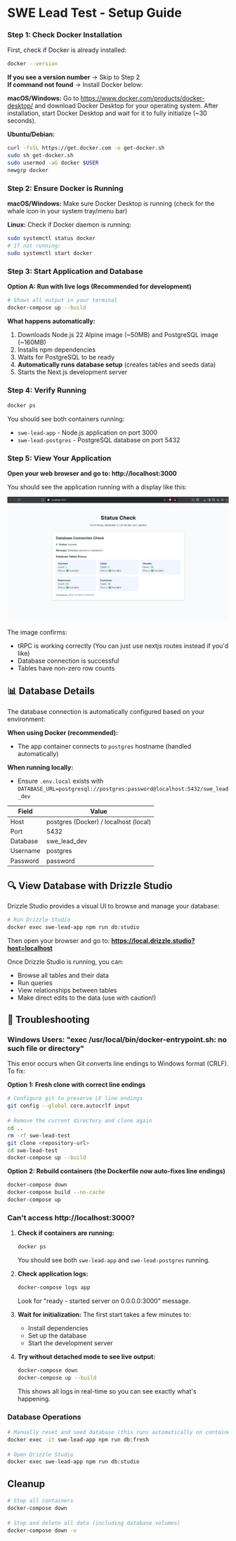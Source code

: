 # SWE Lead Test - Setup Guide

### Step 1: Check Docker Installation

First, check if Docker is already installed:
```bash
docker --version
```

**If you see a version number** → Skip to Step 2  
**If command not found** → Install Docker below:

**macOS/Windows:**
Go to https://www.docker.com/products/docker-desktop/ and download Docker Desktop for your operating system.
After installation, start Docker Desktop and wait for it to fully initialize (~30 seconds).

**Ubuntu/Debian:**
```bash
curl -fsSL https://get.docker.com -o get-docker.sh
sudo sh get-docker.sh
sudo usermod -aG docker $USER
newgrp docker
```

### Step 2: Ensure Docker is Running

**macOS/Windows:** Make sure Docker Desktop is running (check for the whale icon in your system tray/menu bar)

**Linux:** Check if Docker daemon is running:
```bash
sudo systemctl status docker
# If not running:
sudo systemctl start docker
```

### Step 3: Start Application and Database

**Option A: Run with live logs (Recommended for development)**
```bash
# Shows all output in your terminal
docker-compose up --build
```

**What happens automatically:**
1. Downloads Node.js 22 Alpine image (~50MB) and PostgreSQL image (~160MB)
2. Installs npm dependencies
3. Waits for PostgreSQL to be ready
4. **Automatically runs database setup** (creates tables and seeds data)
5. Starts the Next.js development server

### Step 4: Verify Running
```bash
docker ps
```
You should see both containers running:
- `swe-lead-app` - Node.js application on port 3000
- `swe-lead-postgres` - PostgreSQL database on port 5432

### Step 5: View Your Application

**Open your web browser and go to: http://localhost:3000**

You should see the application running with a display like this:

![Database Success](./public/sucess.png)

The image confirms:
- tRPC is working correctly (You can just use nextjs routes instead if you'd like)
- Database connection is successful  
- Tables have non-zero row counts

## 📊 Database Details

The database connection is automatically configured based on your environment:

**When using Docker (recommended):**
- The app container connects to `postgres` hostname (handled automatically)

**When running locally:**
- Ensure `.env.local` exists with `DATABASE_URL=postgresql://postgres:password@localhost:5432/swe_lead_dev`

| Field    | Value         |
|----------|---------------|
| Host     | postgres (Docker) / localhost (local) |
| Port     | 5432          |
| Database | swe_lead_dev  |
| Username | postgres      |
| Password | password      |

## 🔍 View Database with Drizzle Studio

Drizzle Studio provides a visual UI to browse and manage your database:

```bash
# Run Drizzle Studio
docker exec swe-lead-app npm run db:studio
```

Then open your browser and go to: **https://local.drizzle.studio?host=localhost**

Once Drizzle Studio is running, you can:
- Browse all tables and their data
- Run queries
- View relationships between tables
- Make direct edits to the data (use with caution!)

## 🔧 Troubleshooting

### Windows Users: "exec /usr/local/bin/docker-entrypoint.sh: no such file or directory"

This error occurs when Git converts line endings to Windows format (CRLF). To fix:

**Option 1: Fresh clone with correct line endings**
```bash
# Configure git to preserve LF line endings
git config --global core.autocrlf input

# Remove the current directory and clone again
cd ..
rm -rf swe-lead-test
git clone <repository-url>
cd swe-lead-test
docker-compose up --build
```

**Option 2: Rebuild containers (the Dockerfile now auto-fixes line endings)**
```bash
docker-compose down
docker-compose build --no-cache
docker-compose up
```

### Can't access http://localhost:3000?

1. **Check if containers are running:**
   ```bash
   docker ps
   ```
   You should see both `swe-lead-app` and `swe-lead-postgres` running.

2. **Check application logs:**
   ```bash
   docker-compose logs app
   ```
   Look for "ready - started server on 0.0.0.0:3000" message.

3. **Wait for initialization:**
   The first start takes a few minutes to:
   - Install dependencies
   - Set up the database
   - Start the development server
   
4. **Try without detached mode to see live output:**
   ```bash
   docker-compose down
   docker-compose up --build
   ```
   This shows all logs in real-time so you can see exactly what's happening.

### Database Operations
```bash
# Manually reset and seed database (this runs automatically on container start)
docker exec -it swe-lead-app npm run db:fresh

# Open Drizzle Studio
docker exec swe-lead-app npm run db:studio
```

## Cleanup
```bash
# Stop all containers
docker-compose down

# Stop and delete all data (including database volumes)
docker-compose down -v
```